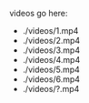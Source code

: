 videos go here:

- ./videos/1.mp4
- ./videos/2.mp4
- ./videos/3.mp4
- ./videos/4.mp4
- ./videos/5.mp4
- ./videos/6.mp4
- ./videos/?.mp4